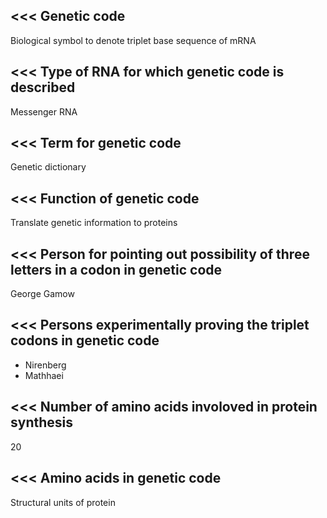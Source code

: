 <<<
 Genetic code
---

Biological symbol to denote triplet base sequence of mRNA


>>> 
<<<
 Type of RNA for which genetic code is described
---

Messenger RNA 


>>> 
<<<
 Term for genetic code
---

Genetic dictionary


>>> 
<<<
 Function of genetic code
---

Translate genetic information to proteins


>>> 
<<<
 Person for pointing out possibility of three letters in a codon in genetic code
---

George Gamow


>>> 
<<<
 Persons experimentally proving the triplet codons in genetic code
---

- Nirenberg 
- Mathhaei



>>> 
<<<
 Number of amino acids involoved in protein synthesis
---

20

>>> 
<<<
 Amino acids in genetic code
---

Structural units of protein


>>> 
